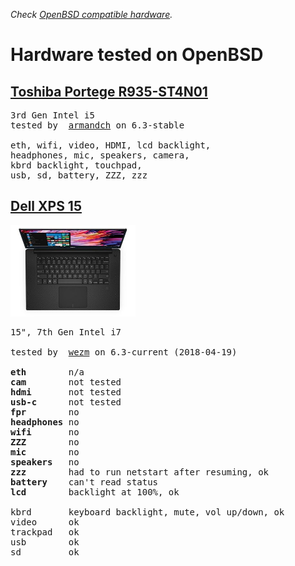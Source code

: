 _Check [OpenBSD compatible hardware](hardware.html)._

# Hardware tested on OpenBSD

## [Toshiba Portege R935-ST4N01](https://support.toshiba.com/support/modelHome?freeText=3574912)

<pre>
3rd Gen Intel i5
tested by  <a href="http://dmesgd.nycbug.org/index.cgi?do=view&id=3706">armandch</a> on 6.3-stable

eth, wifi, video, HDMI, lcd backlight,
headphones, mic, speakers, camera,
kbrd backlight, touchpad,
usb, sd, battery, ZZZ, zzz
</pre>

## [Dell XPS 15](https://www.dell.com/en-us/shop/dell-laptops/xps-15/spd/xps-15-9560-laptop)

<img src="/hardware/dell-xps-15.jpeg" style="width: 200px;">

<pre>
15", 7th Gen Intel i7

tested by  <a href="http://dmesgd.nycbug.org/index.cgi?do=view&id=3695">wezm</a> on 6.3-current (2018-04-19)

<b>eth</b>        n/a
<b>cam</b>        not tested
<b>hdmi</b>       not tested
<b>usb-c</b>      not tested
<b>fpr</b>        no
<b>headphones</b> no
<b>wifi</b>       no
<b>ZZZ</b>        no
<b>mic</b>        no
<b>speakers</b>   no
<b>zzz</b>        had to run netstart after resuming, ok
<b>battery</b>    can't read status
<b>lcd</b>        backlight at 100%, ok

kbrd       keyboard backlight, mute, vol up/down, ok
video      ok
trackpad   ok
usb        ok
sd         ok
</pre>

